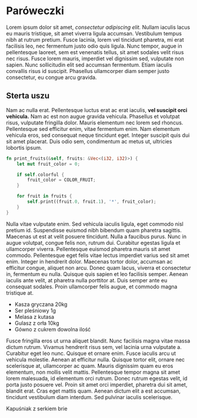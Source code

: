 # Paróweczki
Lorem ipsum dolor sit amet, *consectetur adipiscing elit.* Nullam iaculis lacus eu mauris tristique, sit amet viverra ligula accumsan. Vestibulum tempus nibh at rutrum pretium. Fusce lacinia, lorem vel tincidunt pharetra, mi erat facilisis leo, nec fermentum justo odio quis ligula. Nunc tempor, augue in pellentesque laoreet, sem est venenatis tellus, sit amet sodales velit risus nec risus. Fusce lorem mauris, imperdiet vel dignissim sed, vulputate non sapien. Nunc sollicitudin elit sed accumsan fermentum. Etiam iaculis convallis risus id suscipit. Phasellus ullamcorper diam semper justo consectetur, eu congue arcu gravida.

## Sterta uszu
Nam ac nulla erat. Pellentesque luctus erat ac erat iaculis, **vel suscipit orci vehicula.** Nam ac est non augue gravida vehicula. Phasellus et volutpat risus, vulputate fringilla dolor. Mauris elementum nec lorem sed rhoncus. Pellentesque sed efficitur enim, vitae fermentum enim. Nam elementum vehicula eros, sed consequat neque tincidunt eget. Integer suscipit quis dui sit amet placerat. Duis odio sem, condimentum ac metus ut, ultricies lobortis ipsum.

```rust
fn print_fruits(&self, fruits: &Vec<(i32, i32)>) {
    let mut fruit_color = 0;

    if self.colorful {
        fruit_color = COLOR_FRUIT;
    }

    for fruit in fruits {
        self.print((fruit.0, fruit.1), '*', fruit_color);
    }
}
```

Nulla vitae vulputate enim. Sed vehicula iaculis ligula, eget commodo nisl pretium id. Suspendisse euismod nibh bibendum quam pharetra sagittis. Maecenas ut est at velit posuere tincidunt. Nulla a faucibus purus. Nunc in augue volutpat, congue felis non, rutrum dui. Curabitur egestas ligula et ullamcorper viverra. Pellentesque euismod pharetra mauris sit amet commodo. Pellentesque eget felis vitae lectus imperdiet varius sed sit amet enim. Integer in hendrerit dolor. Maecenas tortor dolor, accumsan ac efficitur congue, aliquet non arcu. Donec quam lacus, viverra et consectetur in, fermentum eu nulla. Quisque quis sapien et leo facilisis semper. Aenean iaculis ante velit, at pharetra nulla porttitor at. Duis semper ante eu consequat sodales. Proin ullamcorper felis augue, et commodo magna tristique at.

- Kasza gryczana 20kg
- Ser pleśniowy 1g
- Melasa z kutasa
- Gulasz z orła 10kg
- Gówno z cukrem dowolna ilość

Fusce fringilla eros ut urna aliquet blandit. Nunc facilisis magna vitae massa dictum rutrum. Vivamus hendrerit risus sem, vel lacinia urna vulputate a. Curabitur eget leo nunc. Quisque et ornare enim. Fusce iaculis arcu ut vehicula molestie. Aenean at efficitur nulla. Quisque tortor elit, ornare nec scelerisque at, ullamcorper ac quam. Mauris dignissim quam eu eros elementum, non mollis velit mattis. Pellentesque tempor magna sit amet lorem malesuada, id elementum orci rutrum. Donec rutrum egestas velit, id porta justo posuere vel. Proin sit amet orci imperdiet, pharetra dui sit amet, blandit erat. Cras eget mattis quam. Aenean dictum elit a est accumsan, tincidunt vestibulum diam interdum. Sed pulvinar iaculis scelerisque.

Kapuśniak z serkiem brie
